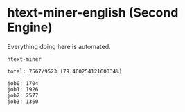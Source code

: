 # htext-miner-english (Second Engine)

Everything doing here is automated.

```
htext-miner

total: 7567/9523 (79.46025412160034%)

job0: 1704
job1: 1926
job2: 2577
job3: 1360
```
